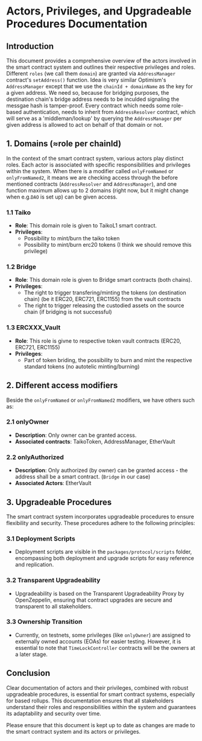 # Actors, Privileges, and Upgradeable Procedures Documentation

## Introduction

This document provides a comprehensive overview of the actors involved in the smart contract system and outlines their respective privileges and roles.
Different `roles` (we call them `domain`) are granted via `AddressManager` contract's `setAddress()` function. Idea is very similar Optimism's `AddressManager` except that we use the `chainId + domainName` as the key for a given address. We need so, because for bridging purposes, the destination chain's bridge address needs to be inculded signaling the messgae hash is tamper-proof.
Every contract which needs some role-based authentication, needs to inherit from `AddressResolver` contract, which will serve as a 'middleman/lookup' by querying the `AddressManager` per given address is allowed to act on behalf of that domain or not.

## 1. Domains (≈role per chainId)

In the context of the smart contract system, various actors play distinct roles. Each actor is associated with specific responsibilities and privileges within the system. When there is a modifier called `onlyFromNamed` or `onlyFromNamed2`, it means we are checking access through the before mentioned contracts (`AddressResolver` and `AddressManager`), and one function maximum allows up to 2 domains (right now, but it might change when e.g.`DAO` is set up) can be given access.

### 1.1 Taiko

- **Role**: This domain role is given to TaikoL1 smart contract.
- **Privileges**:
  - Possibility to mint/burn the taiko token
  - Possibility to mint/burn erc20 tokens (I think we should remove this privilege)

### 1.2 Bridge

- **Role**: This domain role is given to Bridge smart contracts (both chains).
- **Privileges**:
  - The right to trigger transfering/minting the tokens (on destination chain) (be it ERC20, ERC721, ERC1155) from the vault contracts
  - The right to trigger releasing the custodied assets on the source chain (if bridging is not successful)

### 1.3 ERCXXX_Vault

- **Role**: This role is givne to respective token vault contracts (ERC20, ERC721, ERC1155)
- **Privileges**:
  - Part of token briding, the possibility to burn and mint the respective standard tokens (no autotelic minting/burning)

## 2. Different access modifiers

Beside the `onlyFromNamed` or `onlyFromNamed2` modifiers, we have others such as:

### 2.1 onlyOwner

- **Description**: Only owner can be granted access.
- **Associated contracts**: TaikoToken, AddressManager, EtherVault

### 2.2 onlyAuthorized

- **Description**: Only authorized (by owner) can be granted access - the address shall be a smart contract. (`Bridge` in our case)
- **Associated Actors**: EtherVault

## 3. Upgradeable Procedures

The smart contract system incorporates upgradeable procedures to ensure flexibility and security. These procedures adhere to the following principles:

### 3.1 Deployment Scripts

- Deployment scripts are visible in the `packages/protocol/scripts` folder, encompassing both deployment and upgrade scripts for easy reference and replication.

### 3.2 Transparent Upgradeability

- Upgradeability is based on the Transparent Upgradeability Proxy by OpenZeppelin, ensuring that contract upgrades are secure and transparent to all stakeholders.

### 3.3 Ownership Transition

- Currently, on testnets, some privileges (like `onlyOwner`) are assigned to externally owned accounts (EOAs) for easier testing. However, it is essential to note that `TimeLockController` contracts will be the owners at a later stage.

## Conclusion

Clear documentation of actors and their privileges, combined with robust upgradeable procedures, is essential for smart contract systems, especially for based rollups. This documentation ensures that all stakeholders understand their roles and responsibilities within the system and guarantees its adaptability and security over time.

Please ensure that this document is kept up to date as changes are made to the smart contract system and its actors or privileges.
